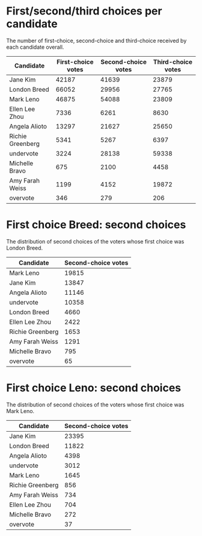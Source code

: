# First/second/third choices per candidate
The number of first-choice, second-choice and third-choice received by each candidate overall.

Candidate | First-choice votes | Second-choice votes | Third-choice votes
--------- | ------------------ | ------------------- | ------------------
Jane Kim|42187|41639|23879
London Breed|66052|29956|27765
Mark Leno|46875|54088|23809
Ellen Lee Zhou|7336|6261|8630
Angela Alioto|13297|21627|25650
Richie Greenberg|5341|5267|6397
undervote|3224|28138|59338
Michelle Bravo|675|2100|4458
Amy Farah Weiss|1199|4152|19872
overvote|346|279|206


# First choice Breed: second choices
The distribution of second choices of the voters whose first choice was London Breed.

Candidate | Second-choice votes
--------- | -------------------
Mark Leno|19815
Jane Kim|13847
Angela Alioto|11146
undervote|10358
London Breed|4660
Ellen Lee Zhou|2422
Richie Greenberg|1653
Amy Farah Weiss|1291
Michelle Bravo|795
overvote|65


# First choice Leno: second choices
The distribution of second choices of the voters whose first choice was Mark Leno.

Candidate | Second-choice votes
--------- | -------------------
Jane Kim|23395
London Breed|11822
Angela Alioto|4398
undervote|3012
Mark Leno|1645
Richie Greenberg|856
Amy Farah Weiss|734
Ellen Lee Zhou|704
Michelle Bravo|272
overvote|37
